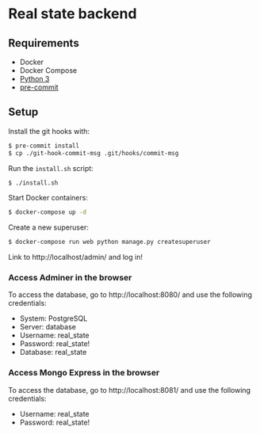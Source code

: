 # Real state backend

## Requirements

 * Docker
 * Docker Compose
 * [Python 3](https://www.python.org/)
 * [pre-commit](https://pre-commit.com/)

## Setup

Install the git hooks with:

```bash
$ pre-commit install
$ cp ./git-hook-commit-msg .git/hooks/commit-msg
```

Run the `install.sh` script:

```bash
$ ./install.sh
```

Start Docker containers:

```bash
$ docker-compose up -d
```

Create a new superuser:

```bash
$ docker-compose run web python manage.py createsuperuser
```

Link to http://localhost/admin/ and log in!



### Access Adminer in the browser

To access the database, go to http://localhost:8080/ and use the following credentials:

 * System: PostgreSQL
 * Server: database
 * Username: real_state
 * Password: real_state!
 * Database: real_state


### Access Mongo Express in the browser

To access the database, go to http://localhost:8081/ and use the following credentials:

 * Username: real_state
 * Password: real_state!
